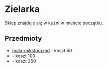 # Zielarka

Sklep znajduje się w kuźni w mieście początku.

## Przedmioty

* [mala-mikstura.md](../przedmioty/mikstury/mala-mikstura.md "mention") - koszt 50
* &#x20;\- koszt 100
* &#x20;\- koszt 250

